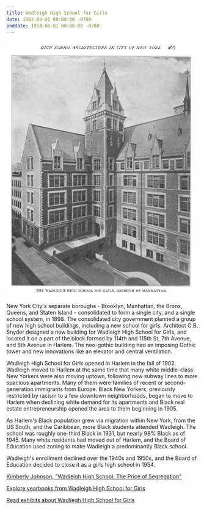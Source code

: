 ```yaml
---
title: Wadleigh High School for Girls 
date: 1902-09-01 00:00:00 -0700
enddate: 1954-06-01 00:00:00 -0700
---
```


![Black and white photo of Wadleigh's Gothic-style exterior in 1903](/assets/timeline_img/114thSt.jpeg)

New York City's separate boroughs - Brooklyn, Manhattan, the Bronx, Queens, and Staten Island - consolidated to form a single city, and a single school system, in 1898. The consolidated city government planned a group of new high school buildings, including a new school for girls. Architect C.B. Snyder designed a new building for Wadleigh High School for Girls, and located it on a part of the block formed by 114th and 115th St, 7th Avenue, and 8th Avenue in Harlem. The neo-gothic building had an imposing Gothic tower and new innovations like an elevator and central ventilation.

Wadleigh High School for Girls opened in Harlem in the fall of 1902. Wadleigh moved to Harlem at the same time that many white middle-class New Yorkers were also moving uptown, following new subway lines to more spacious apartments. Many of them were families of recent or second-generation immigrants from Europe. Black New Yorkers, previously restricted by racism to a few downtown neighborhoods, began to move to Harlem when declining white demand for its apartments and Black real estate entrepreneurship opened the area to them beginning in 1905.

As Harlem's Black population grew via migration within New York, from the US South, and the Caribbean, more Black students attended Wadleigh. The school was roughly one-third Black in 1931, but nearly 98% Black as of 1945. Many white residents had moved out of Harlem, and the Board of Education used zoning to make Wadleigh a predominantly Black school.

Wadleigh's enrollment declined over the 1940s and 1950s, and the Board of Education decided to close it as a girls high school in 1954.

[Kimberly Johnson, "Wadleigh High School: The Price of Segregation"](https://ansleyerickson.github.io/book/chapters/03/)

[Explore yearbooks from Wadleigh High School for Girls](https://www.wadleighhistory.org/yearbooks/)

[Read exhibits about Wadliegh High School for Girls](https://www.wadleighhistory.org/exhibitshome)
